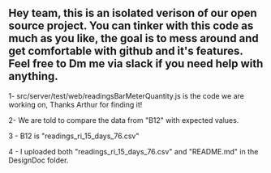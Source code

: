 Hey team, this is an isolated verison of our open source project.
You can tinker with this code as much as you like, the goal is to mess around and get comfortable with github and it's features.
Feel free to Dm me via slack if you need help with anything.
-----------------------------------------------
1- src/server/test/web/readingsBarMeterQuantity.js is the code we are working on, Thanks Arthur for finding it!

2- We are told to compare the data from "B12" with expected values.

3 - B12 is "readings_ri_15_days_76.csv" 

4 - I uploaded both "readings_ri_15_days_76.csv" and "README.md" in the DesignDoc folder.
 
